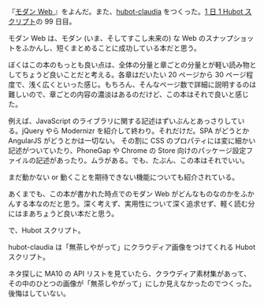 『[モダン Web ](http://www.oreilly.co.jp/books/9784873116921/)』をよんだ。また、[hubot-claudia][gh:bouzuya/hubot-claudia] をつくった。[1 日 1 Hubot スクリプト][hubot-script-per-day]の 99 日目。

モダン Web は、モダン (いま、そしてすこし未来の) な Web のスナップショットをふかんし、短くまとめることに成功している本だと思う。

ぼくはこの本のもっとも良い点は、全体の分量と章ごとの分量とが軽い読み物としてちょうど良いことだと考える。各章はだいたい 20 ページから 30 ページ程度で、浅く広くといった感じ。もちろん、そんなページ数で詳細に説明するのは難しいので、章ごとの内容の濃淡はあるのだけど、この本はそれで良いと感じた。

例えば、JavaScript のライブラリに関する記述はずいぶんとあっさりしている。jQuery やら Modernizr を紹介して終わり。それだけだ。SPA がどうとか AngularJS がどうとかは一切ない。 その割に CSS のプロパティには変に細かい記述がついていたり、PhoneGap や Chrome の Store 向けのパッケージ設定ファイルの記述があったり。ムラがある。でも、たぶん、この本はそれでいい。

まだ動かない or 動くことを期待できない機能についても紹介されている。

あくまでも、この本が書かれた時点でのモダン Web がどんなものなのかをふかんする本なのだと思う。深く考えず、実用性について深く追求せず、軽く読む分にはまあちょうど良い本だと思う。

で、Hubot スクリプト。

hubot-claudia は「無茶しやがって」にクラウディア画像をつけてくれる Hubot スクリプト。

ネタ探しに MA10 の API リストを見ていたら、クラウディア素材集があって、その中のひとつの画像が「無茶しやがって」にしか見えなかったのでつくった。後悔はしていない。

[gh:bouzuya/hubot-claudia]: https://github.com/bouzuya/hubot-claudia
[hubot-script-per-day]: https://blog.bouzuya.net/posts?tags=hubot-script-per-day
